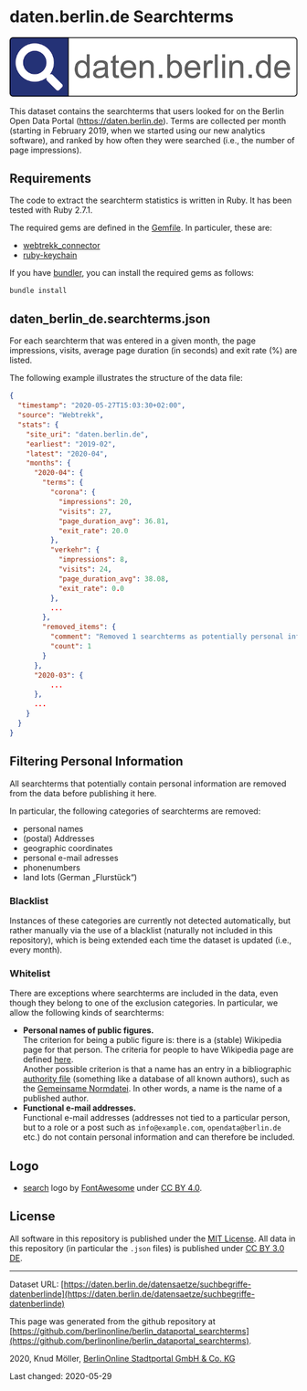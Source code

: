 # daten.berlin.de Searchterms

![logo for "daten.berlin.de searchterms" dataset](logo/searchterms-logo_complete_small.png)

This dataset contains the searchterms that users looked for on the Berlin Open Data Portal (https://daten.berlin.de).
Terms are collected per month (starting in February 2019, when we started using our new analytics software), and ranked by how often they were searched (i.e., the number of page impressions).

## Requirements

The code to extract the searchterm statistics is written in Ruby.
It has been tested with Ruby 2.7.1.

The required gems are defined in the [Gemfile](Gemfile). In particuler, these are:

- [webtrekk_connector](https://rubygems.org/gems/webtrekk_connector)
- [ruby-keychain](https://rubygems.org/gems/ruby-keychain)

If you have [bundler](https://bundler.io), you can install the required gems as follows:

```
bundle install
```

## daten_berlin_de.searchterms.json

For each searchterm that was entered in a given month, the page impressions, visits, average page duration (in seconds) and exit rate (%) are listed. 

The following example illustrates the structure of the data file:

```json
{
  "timestamp": "2020-05-27T15:03:30+02:00",
  "source": "Webtrekk",
  "stats": {
    "site_uri": "daten.berlin.de",
    "earliest": "2019-02",
    "latest": "2020-04",
    "months": {
      "2020-04": {
        "terms": {
          "corona": {
            "impressions": 20,
            "visits": 27,
            "page_duration_avg": 36.81,
            "exit_rate": 20.0
          },
          "verkehr": {
            "impressions": 8,
            "visits": 24,
            "page_duration_avg": 38.08,
            "exit_rate": 0.0
          },
          ...
        },
        "removed_items": {
          "comment": "Removed 1 searchterms as potentially personal information.",
          "count": 1
        }
      },
      "2020-03": {
          ...
      },
      ...
    }
  }
}
```

## Filtering Personal Information

All searchterms that potentially contain personal information are removed from the data before publishing it here.

In particular, the following categories of searchterms are removed:

- personal names
- (postal) Addresses
- geographic coordinates
- personal e-mail adresses
- phonenumbers
- land lots (German „Flurstück“)

### Blacklist

Instances of these categories are currently not detected automatically, but rather manually via the use of a blacklist (naturally not included in this repository), which is being extended each time the dataset is updated (i.e., every month).

### Whitelist

There are exceptions where searchterms are included in the data, even though they belong to one of the exclusion categories.
In particular, we allow the following kinds of searchterms:

- **Personal names of public figures.**\
The criterion for being a public figure is: there is a (stable) Wikipedia page for that person.
The criteria for people to have Wikipedia page are defined [here](https://en.wikipedia.org/wiki/Wikipedia:Notability_(people) "Definition of notability for people on Wikipedia").\
Another possible criterion is that a name has an entry in a bibliographic [authority file](https://en.wikipedia.org/wiki/Authority_control) (something like a database of all known authors), such as the [Gemeinsame Normdatei](https://www.dnb.de/EN/Professionell/Standardisierung/GND/gnd_node.html).
In other words, a name is the name of a published author.
- **Functional e-mail addresses.**\
Functional e-mail addresses (addresses not tied to a particular person, but to a role or a post such as `info@example.com`, `opendata@berlin.de` etc.) do not contain personal information and can therefore be included.

## Logo

- [search](https://fontawesome.com/icons/search) logo by [FontAwesome](https://fontawesome.com) under [CC BY 4.0](https://creativecommons.org/licenses/by/4.0/).

## License

All software in this repository is published under the [MIT License](LICENSE).
All data in this repository (in particular the `.json` files) is published under [CC BY 3.0 DE](https://creativecommons.org/licenses/by/3.0/de/).

---

Dataset URL: [https://daten.berlin.de/datensaetze/suchbegriffe-datenberlinde](https://daten.berlin.de/datensaetze/suchbegriffe-datenberlinde)

This page was generated from the github repository at [https://github.com/berlinonline/berlin_dataportal_searchterms](https://github.com/berlinonline/berlin_dataportal_searchterms).

2020, Knud Möller, [BerlinOnline Stadtportal GmbH & Co. KG](https://www.berlinonline.net)

Last changed: 2020-05-29
